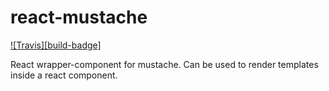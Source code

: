 # react-mustache

[![Travis][build-badge]][build]

React wrapper-component for mustache. Can be used to render templates inside a react component.


[build]: https://travis-ci.org/elviejokike/react-mustache
